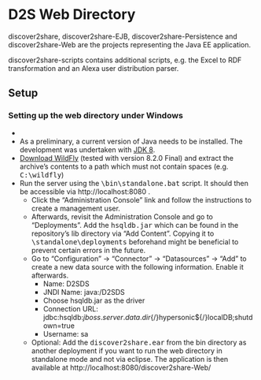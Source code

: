 # D2S Web Directory
discover2share, discover2share-EJB, discover2share-Persistence and discover2share-Web are the projects representing the Java EE application.

discover2share-scripts contains additional scripts, e.g. the Excel to RDF transformation and an Alexa user distribution parser.

## Setup
### Setting up the web directory under Windows
*
* As a preliminary, a current version of Java needs to be installed. The development was undertaken with [JDK 8](http://www.oracle.com/technetwork/java/javase/downloads/jdk8-downloads-2133151.html).
* [Download WildFly](http://wildfly.org/downloads/) (tested with version 8.2.0 Final) and extract the archive’s contents to a path which must not contain spaces (e.g. <tt>C:\wildfly</tt>)
* Run the server using the <tt><WildFly directory>\bin\standalone.bat</tt> script. It should then be accessible via http://localhost:8080 . 
  * Click the “Administration Console” link and follow the instructions to create a management user. 
  * Afterwards, revisit the Administration Console and go to “Deployments”. Add the <tt>hsqldb.jar</tt> which can be found in the repository’s lib directory via “Add Content”. Copying it to <tt><WildFly directory>\standalone\deployments</tt> beforehand might be beneficial to prevent certain errors in the future.
  * Go to “Configuration” -> “Connector” -> “Datasources” -> “Add” to create a new data source with the following information. Enable it afterwards.
    * Name: D2SDS
    * JNDI Name: java:/D2SDS
    * Choose hsqldb.jar as the driver
    * Connection URL: jdbc:hsqldb:${jboss.server.data.dir}${/}hypersonic${/}localDB;shutdown=true
    * Username: sa
  * Optional: Add the <tt>discover2share.ear</tt> from the bin directory as another deployment if you want to run the web directory in standalone mode and not via eclipse. The application is then available at http://localhost:8080/discover2share-Web/
